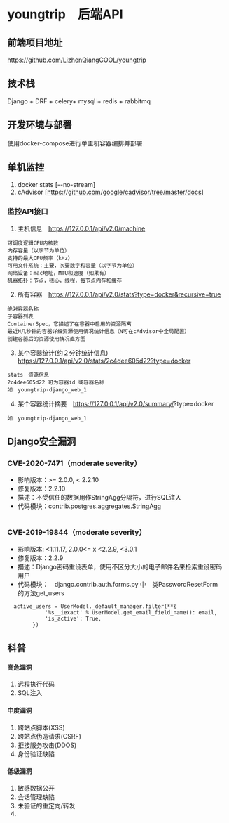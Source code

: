 # youngtrip　后端API

## 前端项目地址
https://github.com/LizhenQiangCOOL/youngtrip

## 技术栈
Django + DRF + celery+ mysql + redis + rabbitmq

## 开发环境与部署
使用docker-compose进行单主机容器编排并部署

## 单机监控
1. docker stats [--no-stream]
2. cAdvisor  [https://github.com/google/cadvisor/tree/master/docs]

### 监控API接口
1. 主机信息　https://127.0.0.1/api/v2.0/machine
```
可调度逻辑CPU内核数
内存容量（以字节为单位）
支持的最大CPU频率（kHz）
可用文件系统：主要，次要数字和容量（以字节为单位）
网络设备：mac地址，MTU和速度（如果有）
机器拓扑：节点，核心，线程，每节点内存和缓存
```
2. 所有容器　https://127.0.0.1/api/v2.0/stats?type=docker&recursive=true
```
绝对容器名称
子容器列表
ContainerSpec，它描述了在容器中启用的资源隔离
最近N几秒钟的容器详细资源使用情况统计信息（N可在cAdvisor中全局配置）
创建容器后的资源使用情况直方图
```

3. 某个容器统计(约２分钟统计信息)　https://127.0.0.1/api/v2.0/stats/2c4dee605d22?type=docker
```
stats　资源信息
2c4dee605d22 可为容器id 或容器名称
如　youngtrip-django_web_1
```

4. 某个容器统计摘要　https://127.0.0.1/api/v2.0/summary/<container identifier>?type=docker
```
如　youngtrip-django_web_1
```

## Django安全漏洞

### CVE-2020-7471（moderate severity）
- 影响版本：>= 2.0.0, < 2.2.10
- 修复版本：2.2.10
- 描述：不受信任的数据用作StringAgg分隔符，进行SQL注入
- 代码模块：contrib.postgres.aggregates.StringAgg
```
```

###  CVE-2019-19844（moderate severity）
- 影响版本: <1.11.17, 2.0.0<= x <2.2.9, <3.0.1
- 修复版本：2.2.9
- 描述：Django密码重设表单，使用不区分大小的电子邮件名来检索重设密码用户
- 代码模块：　django.contrib.auth.forms.py 中　类PasswordResetForm　的方法get_users
```
  active_users = UserModel._default_manager.filter(**{
            '%s__iexact' % UserModel.get_email_field_name(): email,
            'is_active': True,
        })
```
## 科普
#### 高危漏洞
1. 远程执行代码
2. SQL注入
#### 中度漏洞
1. 跨站点脚本(XSS)
2. 跨站点伪造请求(CSRF)
3. 拒接服务攻击(DDOS)
4. 身份验证缺陷
#### 低级漏洞
1. 敏感数据公开
2. 会话管理缺陷
3. 未验证的重定向/转发
4. 